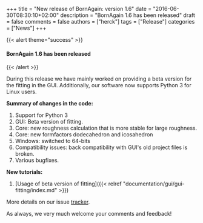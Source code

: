 +++
title = "New release of BornAgain: version 1.6"
date = "2016-06-30T08:30:10+02:00"
description = "BornAgain 1.6 has been released"
draft = false
comments = false
authors = ["herck"]
tags = ["Release"]
categories = ["News"]
+++

{{< alert theme="success" >}}
#### BornAgain 1.6 has been released
{{< /alert >}}

During this release we have mainly worked on providing a beta version for the fitting in the GUI. Additionally, our software now supports Python 3 for Linux users.

**Summary of changes in the code:**

1. Support for Python 3
1. GUI: Beta version of fitting.
1. Core: new roughness calculation that is more stable for large roughness.
1. Core: new formfactors dodecahedron and icosahedron
1. Windows: switched to 64-bits
1. Compatibility issues: back compatibility with GUI's old project files is broken.
1. Various bugfixes.

**New tutorials:**

1. [Usage of beta version of fitting]({{< relref "documentation/gui/gui-fitting/index.md" >}})

More details on our issue [tracker](http://apps.jcns.fz-juelich.de/redmine/versions/32).

As always, we very much welcome your comments and feedback!
